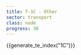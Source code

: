 ```yaml
---
title: T-1C - Other
sector: transport
class: node
progress: 30
---
```


{{generate_te_index("1C")}}


